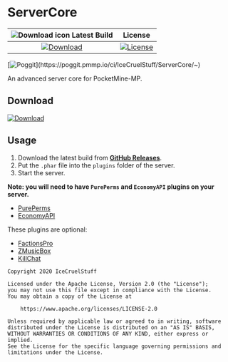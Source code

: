 # ServerCore

| ![Download icon](https://storage.googleapis.com/material-icons/external-assets/v4/icons/svg/ic_file_download_black_18px.svg) Latest Build | License |
| :---: | :---: |
| [![Download](https://img.shields.io/badge/download-latest-blue.svg)](https://github.com/IceCruelStuff/ServerCore/releases/latest/download/ServerCore.phar) | [![License](https://img.shields.io/badge/license-Apache-blue.svg)](https://github.com/IceCruelStuff/ServerCore/blob/master/LICENSE) |

[![Poggit](https://poggit.pmmp.io/ci.shield/IceCruelStuff/ServerCore/~)](https://poggit.pmmp.io/ci/IceCruelStuff/ServerCore/~)

An advanced server core for PocketMine-MP.

## Download
[![Download](https://img.shields.io/badge/download-latest-blue.svg)](https://github.com/IceCruelStuff/ServerCore/releases/latest/)

## Usage
1. Download the latest build from **[GitHub Releases](https://github.com/IceCruelStuff/ServerCore/releases/latest/)**.
2. Put the `.phar` file into the `plugins` folder of the server.
3. Start the server.

**Note: you will need to have `PurePerms` and `EconomyAPI` plugins on your server.**
- [PurePerms](https://poggit.pmmp.io/p/PurePerms)
- [EconomyAPI](https://poggit.pmmp.io/p/EconomyAPI)

These plugins are optional:
- [FactionsPro](https://github.com/poggit-orphanage/FactionsPro)
- [ZMusicBox](https://github.com/EnderLands/ZMusicBox)
- [KillChat](https://github.com/EnderLands/KillChat)

```
Copyright 2020 IceCruelStuff

Licensed under the Apache License, Version 2.0 (the "License");
you may not use this file except in compliance with the License.
You may obtain a copy of the License at

    https://www.apache.org/licenses/LICENSE-2.0

Unless required by applicable law or agreed to in writing, software
distributed under the License is distributed on an "AS IS" BASIS,
WITHOUT WARRANTIES OR CONDITIONS OF ANY KIND, either express or implied.
See the License for the specific language governing permissions and
limitations under the License.
```
